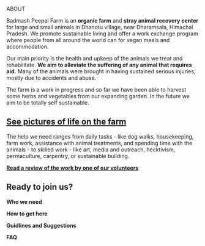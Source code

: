 [title]: # (ABOUT US)

ABOUT

Badmash Peepal Farm is an **organic farm** and **stray animal recovery
center** for large and small animals in Dhanotu village, near
Dharamsala, Himachal Pradesh. We promote sustainable living and offer
a work exchange program where people from all around the world can  for vegan meals and accommodation.

Our main priority is the health and upkeep of the animals we
treat and rehabilitate. **We aim to alleviate the suffering of any
animal that requires aid.** Many of the animals were brought in having
sustained serious injuries, mostly due to accidents and abuse.

 The farm is a work in progress and so far we have been able to
harvest some herbs and vegetables from our expanding
garden. In the future we aim to be totally self sustainable.

 [See pictures of life on the farm](http://www.fb.com/groups/badmashpeepal/photos/ "Facebook group")
---------

The help we need ranges from daily tasks - like dog walks, housekeeping, farm work, assistance with animal treatments, and spending time with the animals - to skilled work - like art, media and outreach, hecktivism, permaculture, carpentry, or sustainable building. 

[**Read a review of the work by one of our volunteers**](https://180daysofindia.wordpress.com/2015/09/22/badmash-peepal-farm/ "Lawrence blog")

Ready to join us?
----------

**Who we need**

**How to get here**

**Guidlines and Suggestions**

**FAQ**
